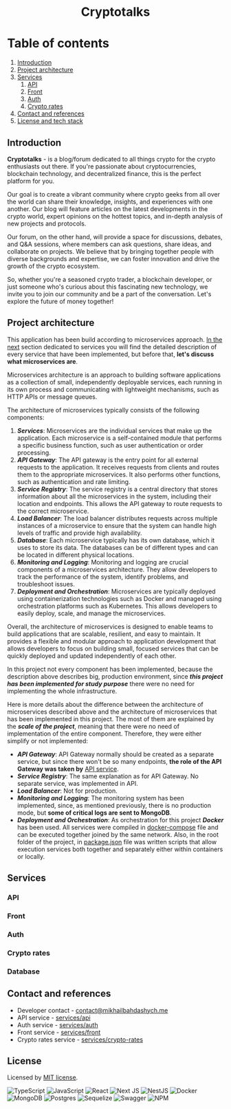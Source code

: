 <h1 align="center">
   Cryptotalks
</h1>

# Table of contents
1. [Introduction](#introduction)
2. [Project architecture](#project-architecture)
3. [Services](#services)
   1. [API](#api)
   2. [Front](#front)
   3. [Auth](#auth)
   4. [Crypto rates](#crypto-rates)
4. [Contact and references](#contact-and-references)
5. [License and tech stack](#license)

## Introduction

**Cryptotalks** - is a blog/forum dedicated to all things crypto for the crypto enthusiasts out there. If you're passionate about cryptocurrencies, blockchain technology, and decentralized finance, this is the perfect platform for you.

Our goal is to create a vibrant community where crypto geeks from all over the world can share their knowledge, insights, and experiences with one another. Our blog will feature articles on the latest developments in the crypto world, expert opinions on the hottest topics, and in-depth analysis of new projects and protocols.

Our forum, on the other hand, will provide a space for discussions, debates, and Q&A sessions, where members can ask questions, share ideas, and collaborate on projects. We believe that by bringing together people with diverse backgrounds and expertise, we can foster innovation and drive the growth of the crypto ecosystem.

So, whether you're a seasoned crypto trader, a blockchain developer, or just someone who's curious about this fascinating new technology, we invite you to join our community and be a part of the conversation. Let's explore the future of money together!

## Project architecture

This application has been build according to microservices approach. [In the next](#services) section dedicated to services you will find the detailed description of every service that have been implemented, but before that, **let's discuss what microservices are**. 

Microservices architecture is an approach to building software applications as a collection of small, independently deployable services, each running in its own process and communicating with lightweight mechanisms, such as HTTP APIs or message queues.

The architecture of microservices typically consists of the following components:

1. **_Services_**: Microservices are the individual services that make up the application. Each microservice is a self-contained module that performs a specific business function, such as user authentication or order processing. 
2. **_API Gateway_**: The API gateway is the entry point for all external requests to the application. It receives requests from clients and routes them to the appropriate microservices. It also performs other functions, such as authentication and rate limiting. 
3. **_Service Registry_**: The service registry is a central directory that stores information about all the microservices in the system, including their location and endpoints. This allows the API gateway to route requests to the correct microservice. 
4. **_Load Balancer_**: The load balancer distributes requests across multiple instances of a microservice to ensure that the system can handle high levels of traffic and provide high availability. 
5. **_Database_**: Each microservice typically has its own database, which it uses to store its data. The databases can be of different types and can be located in different physical locations. 
6. **_Monitoring and Logging_**: Monitoring and logging are crucial components of a microservices architecture. They allow developers to track the performance of the system, identify problems, and troubleshoot issues. 
7. **_Deployment and Orchestration_**: Microservices are typically deployed using containerization technologies such as Docker and managed using orchestration platforms such as Kubernetes. This allows developers to easily deploy, scale, and manage the microservices.

Overall, the architecture of microservices is designed to enable teams to build applications that are scalable, resilient, and easy to maintain. It provides a flexible and modular approach to application development that allows developers to focus on building small, focused services that can be quickly deployed and updated independently of each other.

In this project not every component has been implemented, because the description above describes big, production environment, since **_this project has been implemented for study purpose_** there were no need for implementing the whole infrastructure.

Here is more details about the difference between the architecture of microservices described above and the architecture of microservices that has been implemented in this project. The most of them are explained by the **_scale of the project_**, meaning that there were no need of implementation of the entire component. Therefore, they were either simplify or not implemented: 

- **_API Gateway_**: API Gateway normally should be created as a separate service, but since there won't be so many endpoints, **the role of the API Gateway was taken by** [API service](services/api).  
- **_Service Registry_**: The same explanation as for API Gateway. No separate service, was implemented in API.
- **_Load Balancer_**: Not for production.
- **_Monitoring and Logging_**: The monitoring system has been implemented, since, as mentioned previously, there is no production mode, but **some of critical logs are sent to MongoDB**.
- **_Deployment and Orchestration_**: As orchestration for this project **_Docker_** has been used. All services were compiled in [docker-compose](docker-compose.yml) file and can be executed together joined by the same network. Also, in the root folder of the project, in [package.json](package.json) file was written scripts that allow execution services both together and separately either within containers or locally. 

## Services

### API

### Front

### Auth

### Crypto rates

### Database

## Contact and references

- Developer contact - [contact@mikhailbahdashych.me](mailto:contact@mikhailbahdashych.me)
- API service - [services/api](services/api)
- Auth service - [services/auth](services/auth)
- Front service - [services/front](services/front)
- Crypto rates service - [services/crypto-rates](services/crypto-rates)

## License

Licensed by [MIT license](LICENSE).

![TypeScript](https://img.shields.io/badge/typescript-%23007ACC.svg?style=for-the-badge&logo=typescript&logoColor=white)
![JavaScript](https://img.shields.io/badge/javascript-%23323330.svg?style=for-the-badge&logo=javascript&logoColor=%23F7DF1E)
![React](https://img.shields.io/badge/react-%2320232a.svg?style=for-the-badge&logo=react&logoColor=%2361DAFB)
![Next JS](https://img.shields.io/badge/Next-black?style=for-the-badge&logo=next.js&logoColor=white)
![NestJS](https://img.shields.io/badge/nestjs-%23E0234E.svg?style=for-the-badge&logo=nestjs&logoColor=white)
![Docker](https://img.shields.io/badge/docker-%230db7ed.svg?style=for-the-badge&logo=docker&logoColor=white)
![MongoDB](https://img.shields.io/badge/MongoDB-%234ea94b.svg?style=for-the-badge&logo=mongodb&logoColor=white)
![Postgres](https://img.shields.io/badge/postgres-%23316192.svg?style=for-the-badge&logo=postgresql&logoColor=white)
![Sequelize](https://img.shields.io/badge/Sequelize-52B0E7?style=for-the-badge&logo=Sequelize&logoColor=white)
![Swagger](https://img.shields.io/badge/-Swagger-%23Clojure?style=for-the-badge&logo=swagger&logoColor=white)
![NPM](https://img.shields.io/badge/NPM-%23CB3837.svg?style=for-the-badge&logo=npm&logoColor=white)
